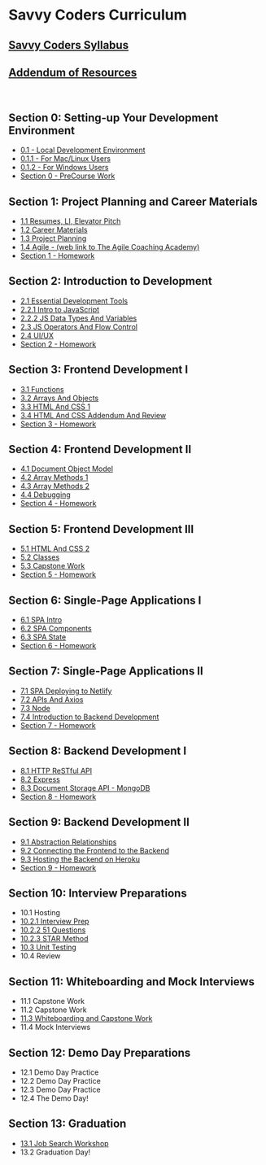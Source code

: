 # Savvy Coders Curriculum

## [Savvy Coders Syllabus](Section00/0-Syllabus.md)

## [Addendum of Resources](AddendumOfResources/AddendumOfResources.md)

<br>

## Section 0: **Setting-up Your Development Environment**

- [0.1 - Local Development Environment](Section00/0.1-Local-dev-environment.md)
- [0.1.1 - For Mac/Linux Users](Section00/0.1.1-ForMacUsers.md)
- [0.1.2 - For Windows Users](Section00/0.1.2-ForWindowsUsers.md)
- [Section 0 - PreCourse Work](Section00/0-PreHomework.md)

## Section 1: **Project Planning and Career Materials**

- [1.1 Resumes, LI, Elevator Pitch](Section01-ProjectPlanningAndCareerMaterials/1.1-Resumes-Linkedin-Elevator-Pitch.md)
- [1.2 Career Materials](Section01-ProjectPlanningAndCareerMaterials/1.2-CareerMaterialsLinks.md)
- [1.3 Project Planning](Section01-ProjectPlanningAndCareerMaterials/1.3-ProjectPlanning.md)
- [1.4 Agile - (web link to The Agile Coaching Academy)](https://courses.theagilecoach.com/users/sign_in)
- [Section 1 - Homework](Section01-ProjectPlanningAndCareerMaterials/1-Homework.md)

## Section 2: **Introduction to Development**

- [2.1 Essential Development Tools](Section02/2.1-EssentialDevTools.md)
- [2.2.1 Intro to JavaScript](Section02/2.2.1-IntroToJavaScript.md)
- [2.2.2 JS Data Types And Variables](Section02/2.2.2-DataTypesAndVariables.md)
- [2.3 JS Operators And Flow Control](Section02/2.3-JSOperatorsAndFlowControl.md)
- [2.4 UI/UX](Section02/2.4-UIAndUX.md)
- [Section 2 - Homework](Section02/2-Homework.md)

## Section 3: **Frontend Development I**

- [3.1 Functions](Section03/3.1-Functions.md)
- [3.2 Arrays And Objects](Section03/3.2-DataCollections.md)
- [3.3 HTML And CSS 1](Section03/3.3-HTMLAndCSSBasics.md)
- [3.4 HTML And CSS Addendum And Review](Section03/3.4-CSSAddendum-UnitsAndVariables.md)
- [Section 3 - Homework](Section03/3-Homework.md)

## Section 4: **Frontend Development II**

- [4.1 Document Object Model](Section04/4.1-DocumentObjectModel.md)
- [4.2 Array Methods 1](Section04/4.2-ArrayMethods1.md)
- [4.3 Array Methods 2](Section04/4.3-ArrayMethods2.md)
- [4.4 Debugging](Section04/4.4-DebuggingWithVSCode.md)
- [Section 4 - Homework](Section04/4-Homework.md)

## Section 5: **Frontend Development III**

- [5.1 HTML And CSS 2](Section05/5.1-IntermediateHTMLAndCSS.md)
- [5.2 Classes](Section05/5.2-JavaScriptClasses.md)
- [5.3 Capstone Work](Section05/5.3-CapstoneWork.md)
- [Section 5 - Homework](Section05/5-Homework.md)

## Section 6: **Single-Page Applications I**

- [6.1 SPA Intro](Section06/6.1-SPAIntro.md)
- [6.2 SPA Components](Section06/6.2-SPAComponents.md)
- [6.3 SPA State](Section06/6.3-SPAState.md)
- [Section 6 - Homework](Section06/6-Homework.md)

## Section 7: **Single-Page Applications II**

- [7.1 SPA Deploying to Netlify](Section07/7.1-DeployingToNetlify.md)
- [7.2 APIs And Axios](Section07/7.2-APIsAndAxios1.md)
- [7.3 Node](Section07/7.3-Node1.md)
- [7.4 Introduction to Backend Development](Section07/7.4-BackendDevelopment.md)
- [Section 7 - Homework](Section07/7-Homework.md)

## Section 8: **Backend Development I**

- [8.1 HTTP ReSTful API](Section08/8.1-HTTP-Web-server.md)
- [8.2 Express](Section08/8.2-Express.md)
- [8.3 Document Storage API - MongoDB](Section08/8.3-Document-Store-API-MongoDB.md)
- [Section 8 - Homework](Section08/8-Homework.md)

## Section 9: **Backend Development II**

- [9.1 Abstraction Relationships](Section09/9.1-Abstraction-Relationships.md)
- [9.2 Connecting the Frontend to the Backend](Section09/9.2-Connecting-Frontend-to-Backend.md)
- [9.3 Hosting the Backend on Heroku](Section09/9.3-Hosting-On-Heroku.md)
- [Section 9 - Homework](Section09-/9-Homework.md)

## Section 10: **Interview Preparations**

- 10.1 Hosting
- [10.2.1 Interview Prep](Section10/10.2.1-InterviewPrep.md)
- [10.2.2 51 Questions](Section10/10.2.2-51Questions.md)
- [10.2.3 STAR Method](Section10/10.2.3-STARmethod.md)
- [10.3 Unit Testing](Section10/10.3-Unit-Testing.md)
- 10.4 Review

## Section 11: **Whiteboarding and Mock Interviews**

- 11.1 Capstone Work
- 11.2 Capstone Work
- [11.3 Whiteboarding and Capstone Work](Section11/11.3-Whiteboarding.md)
- 11.4 Mock Interviews

## Section 12: **Demo Day Preparations**

- 12.1 Demo Day Practice
- 12.2 Demo Day Practice
- 12.3 Demo Day Practice
- 12.4 The Demo Day!

## Section 13: **Graduation**

- [13.1 Job Search Workshop](Section13/13.1-PostGraduationResources.md)
- 13.2 Graduation Day!
